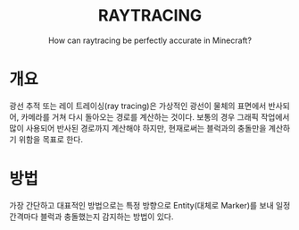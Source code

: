 <h1 align="center">RAYTRACING</h1>
<p align="center">How can raytracing be perfectly accurate in Minecraft?</p>

# 개요

광선 추적 또는 레이 트레이싱(ray tracing)은 가상적인 광선이 물체의 표면에서 반사되어, 카메라를 거쳐 다시 돌아오는 경로를 계산하는 것이다. 보통의 경우 그래픽 작업에서 많이 사용되어 반사된 경로까지 계산해야 하지만, 현재로써는 블럭과의 충돌만을 계산하기 위함을 목표로 한다.

# 방법

가장 간단하고 대표적인 방법으로는 특정 방향으로 Entity(대체로 Marker)를 보내 일정 간격마다 블럭과 충돌했는지 감지하는 방법이 있다. 